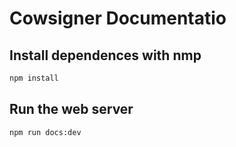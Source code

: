 # Cowsigner Documentatio

## Install dependences with nmp

```bash
npm install
```

## Run the web server

```bash
npm run docs:dev
```